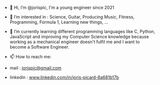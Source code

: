 - 👋 Hi, I’m @jorispic, I'm a young engineer since 2021
- 👀 I’m interested in : Science, Guitar, Producing Music, Fitness, Programming, Formula 1, Learning new things, ...
- 🌱 I’m currently learning different programming languages like C, Python, JavaScript and improving my Computer Science knowledge because working
as a mechanical engineer doesn't fulfil me and I want to become a Software Engineer.  

- 📫 How to reach me:
- mail :      jorispic@gmail.com
- linkedin :  www.linkedin.com/in/joris-picard-8a681b17b 


<!---
jorispic/jorispic is a ✨ special ✨ repository because its `README.md` (this file) appears on your GitHub profile.
You can click the Preview link to take a look at your changes.
--->
